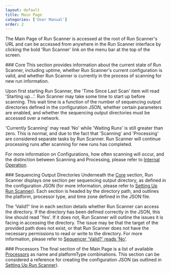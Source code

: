 ```yaml
---
layout: default
title: Main Page
categories: ['User Manual']
order: 2
---
```


<!-- TODO: Add image without any identifiable info in it -->

The Main Page of Run Scanner is accessed at the root of Run Scanner's URL and can be accessed from anywhere in the Run Scanner interface by clicking the bold 'Run Scanner' link on the menu bar at the top of the screen.

<a id="core" />
### Core
This section provides information about the current state of Run Scanner, including uptime, whether Run Scanner's current configuration is valid, and whether Run Scanner is currently in the process of scanning for new run information. 

Upon first starting Run Scanner, the 'Time Since Last Scan' item will read 'Starting up...'. Run Scanner may take some time to start up before scanning. This wait time is a function of the number of sequencing output directories defined in the configuration JSON, whether certain parameters are enabled, and whether the sequencing output directories must be accessed over a network. <!-- Is this accurate? -->

'Currently Scanning' may read 'No' while 'Waiting Runs' is still greater than zero. This is normal, and due to the fact that 'Scanning' and 'Processing' are considered separate tasks by Run Scanner. Run Scanner will continue processing runs after scanning for new runs has completed. 

For more information on Configurations, how often scanning will occur, and the distinction between Scanning and Processing, please refer to <a href="internal.html">Internal Operation</a>. 

<a id="sequencers" />
### Sequencing Output Directories
Underneath the <a href="#core">Core</a> section, Run Scanner displays one section per sequencing output directory, as defined in the configuration JSON (for more information, please refer to <a href="installation.html#setup">Setting Up Run Scanner</a>). Each section is headed by the directory path, and outlines the platform, processor type, and time zone defined in the JSON file. 

The 'Valid?' line in each section details whether Run Scanner can access the directory. If the directory has been defined correctly in the JSON, this line should read 'Yes'. If it does not, Run Scanner will outline the issues it is facing in accessing the directory. The issue may be that the target of the provided path does not exist, or that Run Scanner does not have the necessary permissions to read or write to the directory. For more information, please refer to <a href="troubleshooting.html#SequencerInvalid">Sequencer 'Valid?' reads 'No'</a>.

<a id="processors" />
### Processors
The final section of the Main Page is a list of available <a href="internal.html#processors">Processors</a> as name and platformType combinations. This section can be considered a reference for creating the configuration JSON (as outlined in <a href="installation.html#setup">Setting Up Run Scanner</a>). 
